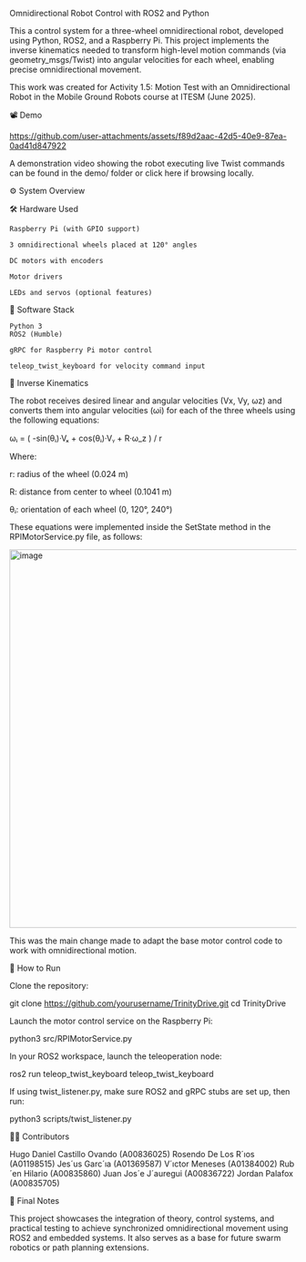 Omnidirectional Robot Control with ROS2 and Python

This a control system for a three-wheel omnidirectional robot, developed using Python, ROS2, and a Raspberry Pi. This project implements the inverse kinematics needed to transform high-level motion commands (via geometry_msgs/Twist) into angular velocities for each wheel, enabling precise omnidirectional movement.

This work was created for Activity 1.5: Motion Test with an Omnidirectional Robot in the Mobile Ground Robots course at ITESM (June 2025).

📽️ Demo

https://github.com/user-attachments/assets/f89d2aac-42d5-40e9-87ea-0ad41d847922



A demonstration video showing the robot executing live Twist commands can be found in the demo/ folder or click here if browsing locally.

⚙️ System Overview

🛠 Hardware Used

    Raspberry Pi (with GPIO support)
    
    3 omnidirectional wheels placed at 120° angles
    
    DC motors with encoders
    
    Motor drivers
    
    LEDs and servos (optional features)

🧠 Software Stack

    Python 3
    ROS2 (Humble)
    
    gRPC for Raspberry Pi motor control
    
    teleop_twist_keyboard for velocity command input

📐 Inverse Kinematics

The robot receives desired linear and angular velocities (Vx, Vy, ωz) and converts them into angular velocities (ωi) for each of the three wheels using the following equations:

ωᵢ = ( -sin(θᵢ)·Vₓ + cos(θᵢ)·Vᵧ + R·ω_z ) / r

Where:

r: radius of the wheel (0.024 m)

R: distance from center to wheel (0.1041 m)

θᵢ: orientation of each wheel (0, 120°, 240°)

These equations were implemented inside the SetState method in the RPIMotorService.py file, as follows:

<img width="665" alt="image" src="https://github.com/user-attachments/assets/883eb30a-2eec-4273-8ff4-590b65a4841b" />


This was the main change made to adapt the base motor control code to work with omnidirectional motion.

🚀 How to Run

Clone the repository:

git clone https://github.com/yourusername/TrinityDrive.git
cd TrinityDrive

Launch the motor control service on the Raspberry Pi:

python3 src/RPIMotorService.py

In your ROS2 workspace, launch the teleoperation node:

ros2 run teleop_twist_keyboard teleop_twist_keyboard

If using twist_listener.py, make sure ROS2 and gRPC stubs are set up, then run:

python3 scripts/twist_listener.py



👨‍💻 Contributors

Hugo Daniel Castillo Ovando (A00836025)
Rosendo De Los R´ıos (A01198515)
Jes´us Garc´ıa (A01369587)
V´ıctor Meneses (A01384002)
Rub´en Hilario (A00835860)
Juan Jos´e J´auregui (A00836722)
Jordan Palafox (A00835705)

🏁 Final Notes

This project showcases the integration of theory, control systems, and practical testing to achieve synchronized omnidirectional movement using ROS2 and embedded systems. It also serves as a base for future swarm robotics or path planning extensions.

